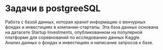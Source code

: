 # Задачи в postgreeSQL

Работа с базой данных, которая хранит информацию о венчурных фондах и инвестициях в компании-стартапы. Эта база данных основана на датасете Startup Investments, опубликованном на популярной платформе для соревнований по исследованию данных Kaggle. <br>
Анализ данных о фондах и инвестициях и написание запросов к базе. 
